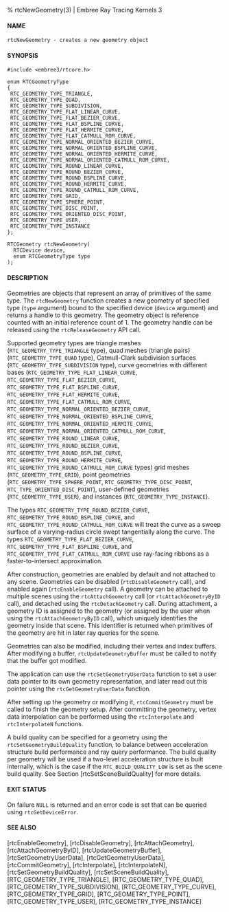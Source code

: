 % rtcNewGeometry(3) | Embree Ray Tracing Kernels 3

#### NAME

    rtcNewGeometry - creates a new geometry object

#### SYNOPSIS

    #include <embree3/rtcore.h>

    enum RTCGeometryType
    {
     RTC_GEOMETRY_TYPE_TRIANGLE,
     RTC_GEOMETRY_TYPE_QUAD,
     RTC_GEOMETRY_TYPE_SUBDIVISION,
     RTC_GEOMETRY_TYPE_FLAT_LINEAR_CURVE,
     RTC_GEOMETRY_TYPE_FLAT_BEZIER_CURVE,
     RTC_GEOMETRY_TYPE_FLAT_BSPLINE_CURVE,
     RTC_GEOMETRY_TYPE_FLAT_HERMITE_CURVE,
     RTC_GEOMETRY_TYPE_FLAT_CATMULL_ROM_CURVE,
     RTC_GEOMETRY_TYPE_NORMAL_ORIENTED_BEZIER_CURVE,
     RTC_GEOMETRY_TYPE_NORMAL_ORIENTED_BSPLINE_CURVE,
     RTC_GEOMETRY_TYPE_NORMAL_ORIENTED_HERMITE_CURVE,
     RTC_GEOMETRY_TYPE_NORMAL_ORIENTED_CATMULL_ROM_CURVE,
     RTC_GEOMETRY_TYPE_ROUND_LINEAR_CURVE,
     RTC_GEOMETRY_TYPE_ROUND_BEZIER_CURVE,
     RTC_GEOMETRY_TYPE_ROUND_BSPLINE_CURVE,
     RTC_GEOMETRY_TYPE_ROUND_HERMITE_CURVE,
     RTC_GEOMETRY_TYPE_ROUND_CATMULL_ROM_CURVE,
     RTC_GEOMETRY_TYPE_GRID,
     RTC_GEOMETRY_TYPE_SPHERE_POINT,
     RTC_GEOMETRY_TYPE_DISC_POINT,
     RTC_GEOMETRY_TYPE_ORIENTED_DISC_POINT,
     RTC_GEOMETRY_TYPE_USER,
     RTC_GEOMETRY_TYPE_INSTANCE
    };

    RTCGeometry rtcNewGeometry(
      RTCDevice device,
      enum RTCGeometryType type
    );

#### DESCRIPTION

Geometries are objects that represent an array of primitives of the
same type. The `rtcNewGeometry` function creates a new geometry of
specified type (`type` argument) bound to the specified device
(`device` argument) and returns a handle to this geometry. The
geometry object is reference counted with an initial reference count
of 1. The geometry handle can be released using the
`rtcReleaseGeometry` API call.

Supported geometry types are triangle meshes
(`RTC_GEOMETRY_TYPE_TRIANGLE` type), quad meshes (triangle pairs)
(`RTC_GEOMETRY_TYPE_QUAD` type), Catmull-Clark subdivision surfaces
(`RTC_GEOMETRY_TYPE_SUBDIVISION` type), curve geometries with different
bases (`RTC_GEOMETRY_TYPE_FLAT_LINEAR_CURVE`, `RTC_GEOMETRY_TYPE_FLAT_BEZIER_CURVE`,     
`RTC_GEOMETRY_TYPE_FLAT_BSPLINE_CURVE`, `RTC_GEOMETRY_TYPE_FLAT_HERMITE_CURVE`,    
`RTC_GEOMETRY_TYPE_FLAT_CATMULL_ROM_CURVE`, `RTC_GEOMETRY_TYPE_NORMAL_ORIENTED_BEZIER_CURVE`,
`RTC_GEOMETRY_TYPE_NORMAL_ORIENTED_BSPLINE_CURVE`, `RTC_GEOMETRY_TYPE_NORMAL_ORIENTED_HERMITE_CURVE`,
`RTC_GEOMETRY_TYPE_NORMAL_ORIENTED_CATMULL_ROM_CURVE`, `RTC_GEOMETRY_TYPE_ROUND_LINEAR_CURVE`, `RTC_GEOMETRY_TYPE_ROUND_BEZIER_CURVE`, `RTC_GEOMETRY_TYPE_ROUND_BSPLINE_CURVE`, 
`RTC_GEOMETRY_TYPE_ROUND_HERMITE_CURVE`, `RTC_GEOMETRY_TYPE_ROUND_CATMULL_ROM_CURVE` types) 
grid meshes (`RTC_GEOMETRY_TYPE_GRID`), point geometries
(`RTC_GEOMETRY_TYPE_SPHERE_POINT`, `RTC_GEOMETRY_TYPE_DISC_POINT`,
`RTC_TYPE_ORIENTED_DISC_POINT`),
user-defined geometries (`RTC_GEOMETRY_TYPE_USER`), and instances
(`RTC_GEOMETRY_TYPE_INSTANCE`).

The types `RTC_GEOMETRY_TYPE_ROUND_BEZIER_CURVE`,
`RTC_GEOMETRY_TYPE_ROUND_BSPLINE_CURVE`, and
`RTC_GEOMETRY_TYPE_ROUND_CATMULL_ROM_CURVE` will treat the curve as a
sweep surface of a varying-radius circle swept tangentially along the
curve. The types `RTC_GEOMETRY_TYPE_FLAT_BEZIER_CURVE`,
`RTC_GEOMETRY_TYPE_FLAT_BSPLINE_CURVE`, and
`RTC_GEOMETRY_TYPE_FLAT_CATMULL_ROM_CURVE` use ray-facing ribbons as a
faster-to-intersect approximation.

After construction, geometries are enabled by default and not attached
to any scene. Geometries can be disabled (`rtcDisableGeometry` call),
and enabled again (`rtcEnableGeometry` call). A geometry can be
attached to multiple scenes using the `rtcAttachGeometry` call (or
`rtcAttachGeometryByID` call), and detached using the
`rtcDetachGeometry` call. During attachment, a geometry ID is assigned
to the geometry (or assigned by the user when using the
`rtcAttachGeometryByID` call), which uniquely identifies the geometry
inside that scene. This identifier is returned when primitives of the
geometry are hit in later ray queries for the scene.

Geometries can also be modified, including their vertex and index
buffers. After modifying a buffer, `rtcUpdateGeometryBuffer` must be
called to notify that the buffer got modified.

The application can use the `rtcSetGeometryUserData` function to set a
user data pointer to its own geometry representation, and later read
out this pointer using the `rtcGetGeometryUserData` function.

After setting up the geometry or modifying it, `rtcCommitGeometry` must
be called to finish the geometry setup. After committing the geometry,
vertex data interpolation can be performed using the `rtcInterpolate`
and `rtcInterpolateN` functions.

A build quality can be specified for a geometry using the
`rtcSetGeometryBuildQuality` function, to balance between acceleration
structure build performance and ray query performance. The build
quality per geometry will be used if a two-level acceleration
structure is built internally, which is the case if the
`RTC_BUILD_QUALITY_LOW` is set as the scene build quality. See Section
[rtcSetSceneBuildQuality] for more details.

#### EXIT STATUS

On failure `NULL` is returned and an error code is set that can be
queried using `rtcGetDeviceError`.

#### SEE ALSO

[rtcEnableGeometry], [rtcDisableGeometry], [rtcAttachGeometry],
[rtcAttachGeometryByID], [rtcUpdateGeometryBuffer],
[rtcSetGeometryUserData], [rtcGetGeometryUserData],
[rtcCommitGeometry], [rtcInterpolate], [rtcInterpolateN],
[rtcSetGeometryBuildQuality], [rtcSetSceneBuildQuality],
[RTC_GEOMETRY_TYPE_TRIANGLE], [RTC_GEOMETRY_TYPE_QUAD],
[RTC_GEOMETRY_TYPE_SUBDIVISION], [RTC_GEOMETRY_TYPE_CURVE],
[RTC_GEOMETRY_TYPE_GRID], [RTC_GEOMETRY_TYPE_POINT],
[RTC_GEOMETRY_TYPE_USER], [RTC_GEOMETRY_TYPE_INSTANCE]
